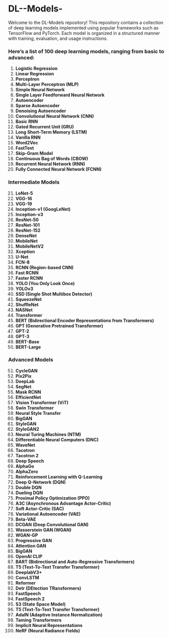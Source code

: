 # DL--Models-
Welcome to the DL-Models repository! This repository contains a collection of deep learning models implemented using popular frameworks such as TensorFlow and PyTorch. Each model is organized in a structured manner with training, evaluation, and usage instructions.
### Here’s a list of 100 deep learning models, ranging from basic to advanced:

1. **Logistic Regression**
2. **Linear Regression**
3. **Perceptron**
4. **Multi-Layer Perceptron (MLP)**
5. **Simple Neural Network**
6. **Single Layer Feedforward Neural Network**
7. **Autoencoder**
8. **Sparse Autoencoder**
9. **Denoising Autoencoder**
10. **Convolutional Neural Network (CNN)**
11. **Basic RNN**
12. **Gated Recurrent Unit (GRU)**
13. **Long Short-Term Memory (LSTM)**
14. **Vanilla RNN**
15. **Word2Vec**
16. **FastText**
17. **Skip-Gram Model**
18. **Continuous Bag of Words (CBOW)**
19. **Recurrent Neural Network (RNN)**
20. **Fully Connected Neural Network (FCNN)**

### Intermediate Models
21. **LeNet-5**
22. **VGG-16**
23. **VGG-19**
24. **Inception-v1 (GoogLeNet)**
25. **Inception-v3**
26. **ResNet-50**
27. **ResNet-101**
28. **ResNet-152**
29. **DenseNet**
30. **MobileNet**
31. **MobileNetV2**
32. **Xception**
33. **U-Net**
34. **FCN-8**
35. **RCNN (Region-based CNN)**
36. **Fast RCNN**
37. **Faster RCNN**
38. **YOLO (You Only Look Once)**
39. **YOLOv3**
40. **SSD (Single Shot Multibox Detector)**
41. **SqueezeNet**
42. **ShuffleNet**
43. **NASNet**
44. **Transformer**
45. **BERT (Bidirectional Encoder Representations from Transformers)**
46. **GPT (Generative Pretrained Transformer)**
47. **GPT-2**
48. **GPT-3**
49. **BERT-Base**
50. **BERT-Large**

### Advanced Models
51. **CycleGAN**
52. **Pix2Pix**
53. **DeepLab**
54. **SegNet**
55. **Mask RCNN**
56. **EfficientNet**
57. **Vision Transformer (ViT)**
58. **Swin Transformer**
59. **Neural Style Transfer**
60. **BigGAN**
61. **StyleGAN**
62. **StyleGAN2**
63. **Neural Turing Machines (NTM)**
64. **Differentiable Neural Computers (DNC)**
65. **WaveNet**
66. **Tacotron**
67. **Tacotron 2**
68. **Deep Speech**
69. **AlphaGo**
70. **AlphaZero**
71. **Reinforcement Learning with Q-Learning**
72. **Deep Q-Network (DQN)**
73. **Double DQN**
74. **Dueling DQN**
75. **Proximal Policy Optimization (PPO)**
76. **A3C (Asynchronous Advantage Actor-Critic)**
77. **Soft Actor-Critic (SAC)**
78. **Variational Autoencoder (VAE)**
79. **Beta-VAE**
80. **DCGAN (Deep Convolutional GAN)**
81. **Wasserstein GAN (WGAN)**
82. **WGAN-GP**
83. **Progressive GAN**
84. **Attention GAN**
85. **BigGAN**
86. **OpenAI CLIP**
87. **BART (Bidirectional and Auto-Regressive Transformers)**
88. **T5 (Text-To-Text Transfer Transformer)**
89. **DeeplabV3+**
90. **ConvLSTM**
91. **Reformer**
92. **Detr (DEtection TRansformers)**
93. **FastSpeech**
94. **FastSpeech 2**
95. **S3 (State Space Model)**
96. **T5 (Text-To-Text Transfer Transformer)**
97. **AdaIN (Adaptive Instance Normalization)**
98. **Taming Transformers**
99. **Implicit Neural Representations**
100. **NeRF (Neural Radiance Fields)**
